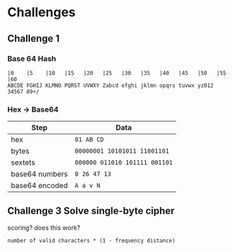 # Challenges

## Challenge 1

### Base 64 Hash

```text
|0    |5    |10   |15   |20   |25   |30   |35   |40   |45   |50   |55   |60
ABCDE FGHIJ KLMNO PQRST UVWXY Zabcd efghi jklmn opqrs tuvwx yz012 34567 89+/
```

### Hex -> Base64

| Step | Data |
|-------|-------|
| hex | `01 AB CD` |
| bytes | `00000001 10101011 11001101` |
| sextets | `000000 011010 101111 001101` |
| base64 numbers | `0 26 47 13` |
| base64 encoded | `A a v N` |

## Challenge 3 Solve single-byte cipher

scoring? does this work?

`number of valid characters * (1 - frequency distance)`
